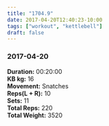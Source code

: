 ```yaml
---
title: "1704.9"
date: 2017-04-20T12:40:23-10:00
tags: ["workout", "kettlebell"]
draft: false
---
```


### 2017-04-20

**Duration:** 00:20:00  
**KB kg:** 16  
**Movement:** Snatches  
**Reps(L + R):** 10  
**Sets:** 11  
**Total Reps:** 220  
**Total Weight:** 3520